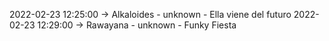 2022-02-23 12:25:00 -> Alkaloides - unknown - Ella viene del futuro
2022-02-23 12:29:00 -> Rawayana - unknown - Funky Fiesta
